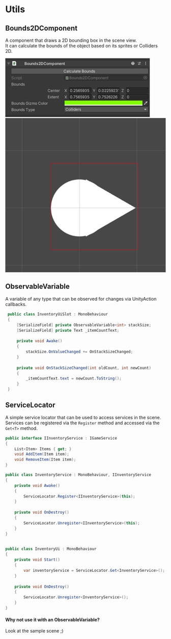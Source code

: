 ﻿# Utils

## Bounds2DComponent
A component that draws a 2D bounding box in the scene view. <br/>
It can calculate the bounds of the object based on its sprites or Colliders 2D.

![Bounds2DComponent](../img/bounds2Dcomponent.png)
![Bounds2DComponent Gizmos](../img/bounds2Dcomponent-gizmos.png)

## ObservableVariable<T>
A variable of any type that can be observed for changes via UnityAction callbacks.
```csharp
 public class InventoryUiSlot : MonoBehaviour
 {
     [SerializeField] private ObservableVariable<int> stackSize;
     [SerializeField] private Text _itemCountText;
 
     private void Awake()
     {
         stackSize.OnValueChanged += OnStackSizeChanged;
     }
 
     private void OnStackSizeChanged(int oldCount, int newCount)
     {
         _itemCountText.text = newCount.ToString();
     }
 }
```

## ServiceLocator

A simple service locator that can be used to access services in the scene. <br/>
Services can be registered via the `Register` method and accessed via the `Get<T>` method.


```csharp
public interface IInventoryService : IGameService
{
    List<Item> Items { get; }
    void AddItem(Item item);
    void RemoveItem(Item item);
}
```

```csharp
public class InventoryService : MonoBehaviour, IInventoryService
{
    private void Awake()
    {
        ServiceLocator.Register<IInventoryService>(this);
    }
    
    private void OnDestroy()
    {
        ServiceLocator.Unregister<IInventoryService>(this);
    }
}
```

```csharp

public class InventoryUi : MonoBehaviour
{
    private void Start()
    {
        var inventoryService = ServiceLocator.Get<InventoryService>();
    }
    
    private void OnDestroy()
    {
        ServiceLocator.Unregister<InventoryService>();
    }
}
```

#### Why not use it with an ObservableVariable?
Look at the sample scene ;)